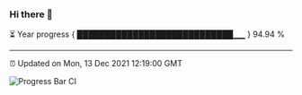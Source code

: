 ### Hi there 👋

⏳ Year progress { ████████████████████████████▁▁ } 94.94 %

---

⏰ Updated on Mon, 13 Dec 2021 12:19:00 GMT

![Progress Bar CI](https://github.com/liununu/liununu/workflows/Progress%20Bar%20CI/badge.svg)
